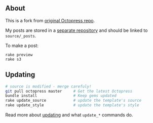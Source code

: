 ## About

This is a fork from [original Octopress repo](https://github.com/imathis/octopress).

My posts are stored in a [separate repository](https://github.com/dudarev/blog) and should be linked to `source/_posts`.

To make a post:

```
rake preview
rake s3
```

## Updating

```bash
# source is modified - merge carefuly!
git pull octopress master     # Get the latest Octopress
bundle install                # Keep gems updated
rake update_source            # update the template's source
rake update_style             # update the template's style
```

Read more about [updating](http://octopress.org/docs/updating/) and what `update_*` commands do.
